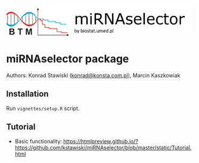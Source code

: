 ![](vignettes/logo.png)

# miRNAselector package

Authors: Konrad Stawiski (konrad@konsta.com.pl), Marcin Kaszkowiak

## Installation

Run `vignettes/setup.R` script.

## Tutorial

- Basic functionality: https://htmlpreview.github.io/?https://github.com/kstawiski/miRNAselector/blob/master/static/Tutorial.html
